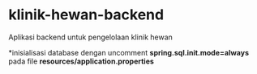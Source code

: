 # klinik-hewan-backend
Aplikasi backend untuk pengelolaan klinik hewan

*inisialisasi database dengan uncomment **spring.sql.init.mode=always** pada file **resources/application.properties**